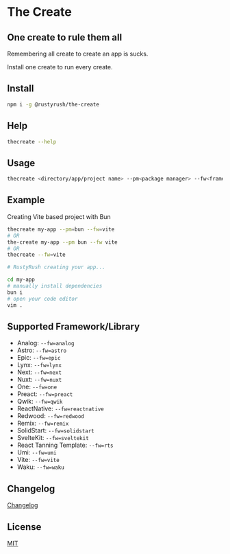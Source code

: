 # The Create

## One create to rule them all

Remembering all create to create an app is sucks.

Install one create to run every create.

## Install

```bash
npm i -g @rustyrush/the-create
```

## Help

```bash
thecreate --help
```

## Usage

```bash
thecreate <directory/app/project name> --pm<package manager> --fw<framework/library>
```

## Example

Creating Vite based project with Bun

```bash
thecreate my-app --pm=bun --fw=vite
# OR
the-create my-app --pm bun --fw vite
# OR
thecreate --fw=vite

# RustyRush creating your app...

cd my-app
# manually install dependencies
bun i
# open your code editor
vim .

```

## Supported Framework/Library

- Analog: `--fw=analog`
- Astro: `--fw=astro`
- Epic: `--fw=epic`
- Lynx: `--fw=lynx`
- Next: `--fw=next`
- Nuxt: `--fw=nuxt`
- One: `--fw=one`
- Preact: `--fw=preact`
- Qwik: `--fw=qwik`
- ReactNative: `--fw=reactnative`
- Redwood: `--fw=redwood`
- Remix: `--fw=remix`
- SolidStart: `--fw=solidstart`
- SvelteKit: `--fw=sveltekit`
- React Tanning Template: `--fw=rts`
- Umi: `--fw=umi`
- Vite: `--fw=vite`
- Waku: `--fw=waku`

## Changelog

[Changelog](https://github.com/padunk/the-create/blob/main/CHANGELOG.md)

## License

[MIT](https://github.com/padunk/the-create/blob/master/LICENSE)
